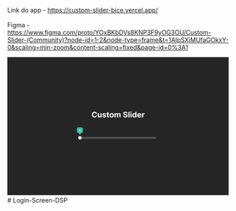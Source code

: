 Link do app - https://custom-slider-bice.vercel.app/
<br><br>
Figma - https://www.figma.com/proto/YOxBKbDVs8KNP3F9yOG3OU/Custom-Slider-(Community)?node-id=1-2&node-type=frame&t=1AIpSXjMUfaGOkxY-0&scaling=min-zoom&content-scaling=fixed&page-id=0%3A1

![alt text](https://github.com/dassatavares/Custom-Slider/blob/main/images/Frame%201.png)
#   L o g i n - S c r e e n - D S P 
 
 